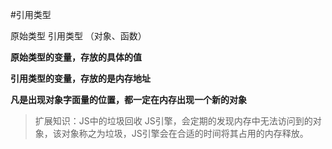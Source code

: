 #引用类型

原始类型 引用类型 （对象、函数）

**原始类型的变量，存放的具体的值**

**引用类型的变量，存放的是内存地址**

**凡是出现对象字面量的位置，都一定在内存出现一个新的对象**

>扩展知识：JS中的垃圾回收
>JS引擎，会定期的发现内存中无法访问到的对象，该对象称之为垃圾，JS引擎会在合适的时间将其占用的内存释放。